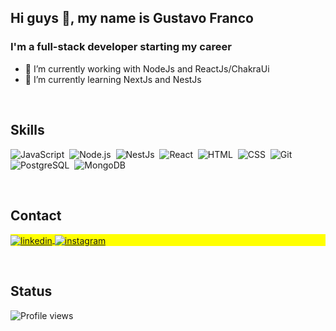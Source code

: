 ## Hi guys 👋, my name is Gustavo Franco

### I'm a full-stack developer starting my career

- 🔭 I’m currently working with NodeJs and ReactJs/ChakraUi
- 🌱 I’m currently learning NextJs and NestJs

<br>

<!--
- 👯 I’m looking to collaborate on ...
- 🤔 I’m looking for help with ...
- 💬 Ask me about ...
- 📫 How to reach me: ...
- 😄 Pronouns: ...
- ⚡ Fun fact: ...
-->

## Skills

![JavaScript](https://img.shields.io/badge/-JavaScript-05122A?style=flat&logo=javascript)&nbsp;
![Node.js](https://img.shields.io/badge/-Node.js-05122A?style=flat&logo=node.js)&nbsp;
![NestJs](https://img.shields.io/badge/-NestJs-05122A?style=flat&logo=nestjs)&nbsp;
![React](https://img.shields.io/badge/-React-05122A?style=flat&logo=react)&nbsp;
![HTML](https://img.shields.io/badge/-HTML-05122A?style=flat&logo=HTML5)&nbsp;
![CSS](https://img.shields.io/badge/-CSS-05122A?style=flat&logo=CSS3&logoColor=1572B6)&nbsp;
![Git](https://img.shields.io/badge/-Git-05122A?style=flat&logo=git)&nbsp;
![PostgreSQL](https://img.shields.io/badge/-PostgreSQL-05122A?style=flat&logo=postgresql)&nbsp;
![MongoDB](https://img.shields.io/badge/-MongoDB-05122A?style=flat&logo=mongodb)&nbsp;

<br>

## Contact

<p align="left" style="background:yellow">
<a href="https://linkedin.com/in/gustavo-franco" target="_blank">
  <img align="center" src="https://img.shields.io/badge/-gustavo--franco-05122A?style=flat&logo=linkedin" alt="linkedin"/>
</a>
<a href="https://instagram.com/gustaavofz" target="_blank">
 <img align="center" src="https://img.shields.io/badge/-gustaavofz-05122A?style=flat&logo=instagram" alt="instagram"/>
</a>
</p>

<br>

## Status
<p align="left"> <img src="https://komarev.com/ghpvc/?username=gustavofz&color=blue" alt="Profile views" /> </p>
